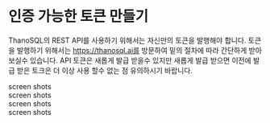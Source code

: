 

# __인증 가능한 토큰 만들기__

ThanoSQL의 REST API를 사용하기 위해서는 자신만의 토큰을 발행해야 합니다. 토큰을 발행하기 위해서는 https://thanosql.ai를 방문하여 밑의 절차에 따라 간단하게 받아보실수 있습니다. API 토큰은 새롭게 발급 받을수 있지만 새롭게 발급 받으면 이전에 발급 받은 토크은 더 이상 사용 할수 없는 점 유의하시기 바랍니다. 


screen shots </br>
screen shots </br>
screen shots </br>
screen shots </br>